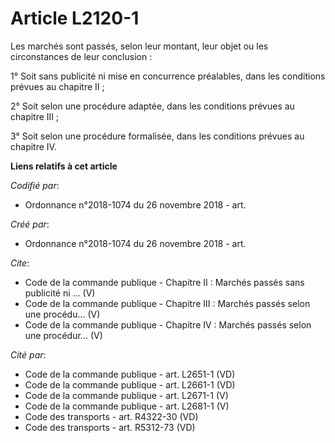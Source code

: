# Article L2120-1

Les marchés sont passés, selon leur montant, leur objet ou les circonstances de leur conclusion : 

1° Soit sans publicité ni mise en concurrence préalables, dans les conditions prévues au chapitre II ; 

2° Soit selon une procédure adaptée, dans les conditions prévues au chapitre III ; 

3° Soit selon une procédure formalisée, dans les conditions prévues au chapitre IV.

**Liens relatifs à cet article**

_Codifié par_:

  - Ordonnance n°2018-1074 du 26 novembre 2018 - art.

_Créé par_:

  - Ordonnance n°2018-1074 du 26 novembre 2018 - art.

_Cite_:

  - Code de la commande publique -  Chapitre II : Marchés passés sans publicité ni ... (V)
  - Code de la commande publique -  Chapitre III : Marchés passés selon une procédu... (V)
  - Code de la commande publique -  Chapitre IV : Marchés passés selon une procédur... (V)

_Cité par_:

  - Code de la commande publique - art. L2651-1 (VD)
  - Code de la commande publique - art. L2661-1 (VD)
  - Code de la commande publique - art. L2671-1 (V)
  - Code de la commande publique - art. L2681-1 (V)
  - Code des transports - art. R4322-30 (VD)
  - Code des transports - art. R5312-73 (VD)
